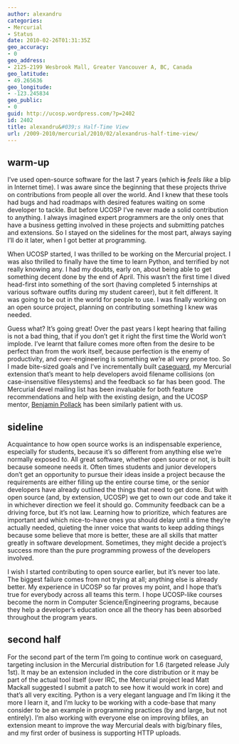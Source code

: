 ```yaml
---
author: alexandru
categories:
- Mercurial
- Status
date: 2010-02-26T01:31:35Z
geo_accuracy:
- 0
geo_address:
- 2125-2199 Wesbrook Mall, Greater Vancouver A, BC, Canada
geo_latitude:
- 49.265636
geo_longitude:
- -123.245834
geo_public:
- 0
guid: http://ucosp.wordpress.com/?p=2402
id: 2402
title: alexandru&#039;s Half-Time View
url: /2009-2010/mercurial/2010/02/alexandrus-half-time-view/
---
```


## warm-up

I&#8217;ve used open-source software for the last 7 years (which <del>is</del> _feels like_ a blip in Internet time). I was aware since the beginning that these projects thrive on contributions from people all over the world. And I knew that these tools had bugs and had roadmaps with desired features waiting on some developer to tackle. But before UCOSP I&#8217;ve never made a solid contribution to anything. I always imagined expert programmers are the only ones that have a business getting involved in these projects and submitting patches and extensions. So I stayed on the sidelines for the most part, always saying I&#8217;ll do it later, when I got better at programming.

When UCOSP started, I was thrilled to be working on the Mercurial project. I was also thrilled to finally have the time to learn Python, and terrified by not really knowing any. I had my doubts, early on, about being able to get something decent done by the end of April. This wasn&#8217;t the first time I dived head-first into something of the sort (having completed 5 internships at various software outfits during my student career), but it felt different. It was going to be out in the world for people to use. I was finally working on an open source project, planning on contributing something I knew was needed.

Guess what? It&#8217;s going great! Over the past years I kept hearing that failing is not a bad thing, that if you don&#8217;t get it right the first time the World won&#8217;t implode. I&#8217;ve learnt that failure comes more often from the desire to be perfect than from the work itself, because perfection is the enemy of productivity, and over-engineering is something we&#8217;re all very prone too. So I made bite-sized goals and I&#8217;ve incrementally built [caseguard](http://hackd.net/projects/caseguard "caseguard"), my Mercurial extension that&#8217;s meant to help developers avoid filename collisions (on case-insensitive filesystems) and the feedback so far has been good. The Mercurial devel mailing list has been invaluable for both feature recommendations and help with the existing design, and the UCOSP mentor, [Benjamin Pollack](http://bitquabit.com) has been similarly patient with us.

## sideline

Acquaintance to how open source works is an indispensable experience, especially for students, because it&#8217;s so different from anything else we&#8217;re normally exposed to. All great software, whether open source or not, is built because someone needs it. Often times students and junior developers don&#8217;t get an opportunity to pursue their ideas inside a project because the requirements are either filling up the entire course time, or the senior developers have already outlined the things that need to get done. But with open source (and, by extension, UCOSP) we get to own our code and take it in whichever direction we feel it should go. Community feedback can be a driving force, but it&#8217;s not law. Learning how to prioritize, which features are important and which nice-to-have ones you should delay until a time they&#8217;re actually needed, quieting the inner voice that wants to keep adding things because some believe that more is better, these are all skills that matter greatly in software development. Sometimes, they might decide a project&#8217;s success more than the pure programming prowess of the developers involved.

I wish I started contributing to open source earlier, but it&#8217;s never too late. The biggest failure comes from not trying at all; anything else is already better. My experience in UCOSP so far proves my point, and I hope that&#8217;s true for everybody across all teams this term. I hope UCOSP-like courses become the norm in Computer Science/Engineering programs, because they help a developer&#8217;s education once all the theory has been absorbed throughout the program years.

## second half

For the second part of the term I&#8217;m going to continue work on caseguard, targeting inclusion in the Mercurial distribution for 1.6 (targeted release July 1st). It may be an extension included in the core distribution or it may be part of the actual tool itself (over IRC, the Mercurial project lead Matt Mackall suggested I submit a patch to see how it would work in core) and that&#8217;s all very exciting. Python is a very elegant language and I&#8217;m liking it the more I learn it, and I&#8217;m lucky to be working with a code-base that many consider to be an example in programming practices (by and large, but not entirely). I&#8217;m also working with everyone else on improving bfiles, an extension meant to improve the way Mercurial deals with big/binary files, and my first order of business is supporting HTTP uploads.